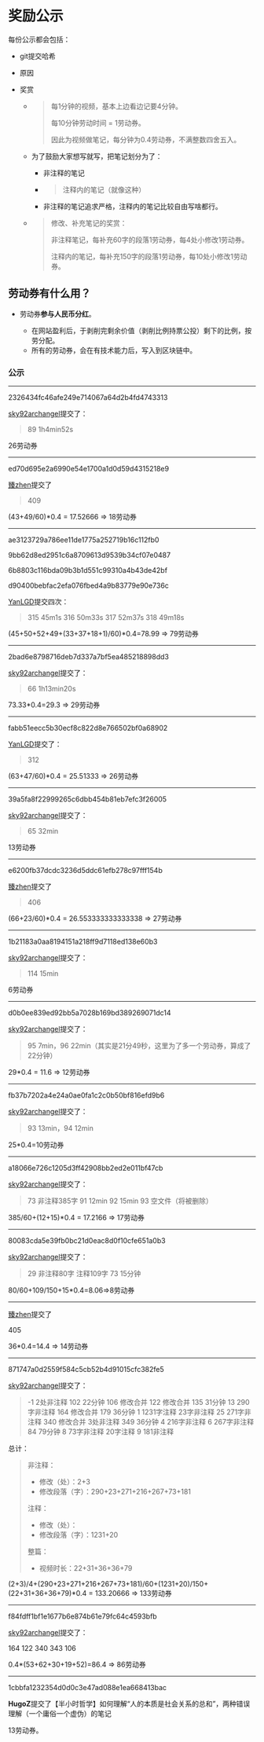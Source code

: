 # 奖励公示

每份公示都会包括：

* git提交哈希

* 原因

* 奖赏

  * > 每1分钟的视频，基本上边看边记要4分钟。
    >
    > 每10分钟劳动时间 = 1劳动券。
    >
    > 因此为视频做笔记，每分钟为0.4劳动券，不满整数四舍五入。
    
  * 为了鼓励大家想写就写，把笔记划分为了：

    * 非注释的笔记

    * > 注释内的笔记（就像这种）

    * 非注释的笔记追求严格，注释内的笔记比较自由写啥都行。

  * > 修改、补充笔记的奖赏：
    >
    > 非注释笔记，每补充60字的段落1劳动券，每4处小修改1劳动券。
    >
    > 注释内的笔记，每补充150字的段落1劳动券，每10处小修改1劳动券。


## 劳动券有什么用？


* 劳动券**参与人民币分红**。

  * 在网站盈利后，于剥削完剩余价值（剥削比例持票公投）剩下的比例，按劳分配。
  * 所有的劳动券，会在有技术能力后，写入到区块链中。

### 公示

---

2326434fc46afe249e714067a64d2b4fd4743313

[sky92archangel](https://gitee.com/sky92archangel)提交了：

> 89 1h4min52s

26劳动券

---

ed70d695e2a6990e54e1700a1d0d59d4315218e9

[臻zhen](https://gitee.com/Czhenqaz)提交了

> 409

(43+49/60)*0.4 = 17.52666 => 18劳动券

---

ae3123729a786ee11de1775a252719b16c112fb0

9bb62d8ed2951c6a8709613d9539b34cf07e0487

6b8803c116bda09b3b1d551c99310a4b43de42bf

d90400bebfac2efa076fbed4a9b83779e90e736c

[YanLGD](https://gitee.com/yanlgd)提交四次：

> 315 45m1s
> 316 50m33s
> 317 52m37s
> 318 49m18s

(45+50+52+49+(33+37+18+1)/60)*0.4=78.99 => 79劳动券

---

2bad6e8798716deb7d337a7bf5ea485218898dd3

[sky92archangel](https://gitee.com/sky92archangel)提交了：

> 66 1h13min20s

73.33*0.4=29.3 => 29劳动券

---

fabb51eecc5b30ecf8c822d8e766502bf0a68902

[YanLGD](https://gitee.com/yanlgd)提交了：

> 312 

(63+47/60)*0.4 = 25.51333 => 26劳动券

---

39a5fa8f22999265c6dbb454b81eb7efc3f26005

[sky92archangel](https://gitee.com/sky92archangel)提交了：

> 65 32min

13劳动券

---

e6200fb37dcdc3236d5ddc61efb278c97fff154b

[臻zhen](https://gitee.com/Czhenqaz)提交了

> 406

(66+23/60)*0.4 = 26.553333333333338 => 27劳动券

---

1b21183a0aa8194151a218ff9d7118ed138e60b3

[sky92archangel](https://gitee.com/sky92archangel)提交了：

> 114 15min

6劳动券

---

d0b0ee839ed92bb5a7028b169bd389269071dc14

[sky92archangel](https://gitee.com/sky92archangel)提交了：

> 95 7min，96 22min（其实是21分49秒，这里为了多一个劳动券，算成了22分钟）

29*0.4 = 11.6 => 12劳动券

---

 fb37b7202a4e24a0ae0fa1c2c0b50bf816efd9b6

[sky92archangel](https://gitee.com/sky92archangel)提交了：

> 93 13min，94 12min

25*0.4=10劳动券

---

a18066e726c1205d3ff42908bb2ed2e011bf47cb

[sky92archangel](https://gitee.com/sky92archangel)提交了：

> 73
> 	非注释385字
> 91
> 	12min
> 92
> 	15min
> 93 空文件（将被删除）

385/60+(12+15)*0.4 = 17.2166 => 17劳动券

---

80083cda5e39fb0bc21d0eac8d0f10cfe651a0b3

[sky92archangel](https://gitee.com/sky92archangel)提交了：

> 29
> 	非注释80字
> 	注释109字
> 73
> 	15分钟

80/60+109/150+15*0.4=8.06=>8劳动券

---

[臻zhen](https://gitee.com/Czhenqaz)提交了

405

36*0.4=14.4 => 14劳动券

---

871747a0d2559f584c5cb52b4d91015cfc382fe5

[sky92archangel](https://gitee.com/sky92archangel)提交了：

> -1
> 	2处非注释
> 102
> 	22分钟
> 106 修改合并
> 122 修改合并
> 135
> 	31分钟
> 13
> 	290字非注释
> 164 修改合并
> 179
> 	36分钟
> 1
> 	1231字注释
> 	23字非注释
> 25
> 	271字非注释
> 340 修改合并
> 	3处非注释
> 349
> 	36分钟
> 4
> 	216字非注释
> 6
> 	267字非注释
> 84
> 	79分钟
> 8
> 	73字非注释
> 	20字注释
> 9
> 	181非注释

总计：

> 非注释：
>
> * 修改（处）：2+3
> * 修改段落（字）：290+23+271+216+267+73+181
>
> 注释：
>
> * 修改（处）：
> * 修改段落（字）：1231+20
>
> 整篇：
>
> * 视频时长：22+31+36+36+79

(2+3)/4+(290+23+271+216+267+73+181)/60+(1231+20)/150+(22+31+36+36+79)*0.4 = 133.20666 => 133劳动券

---

f84fdff1bf1e1677b6e874b61e79fc64c4593bfb

[sky92archangel](https://gitee.com/sky92archangel)提交了：

164
122
340
343
106

0.4*(53+62+30+19+52)=86.4 => 86劳动券

---

1cbbfa1232354d0d0c3e47ad088e1ea668413bac

**HugoZ**提交了【半小时哲学】如何理解“人的本质是社会关系的总和”，两种错误理解（一个庸俗一个虚伪）的笔记

13劳动券。

